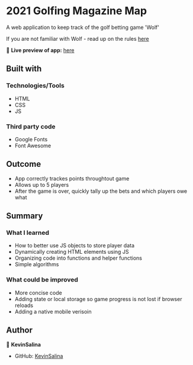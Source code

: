 # 2021 Golfing Magazine Map

A web application to keep track of the golf betting game 'Wolf'

If you are not familiar with Wolf - read up on the rules [here](https://www.liveabout.com/the-wolf-golf-betting-game-1561037)

🔗 **Live preview of app:** [here](https://kevinsalina.github.io/Golf_App/)

## Built with

### Technologies/Tools

* HTML
* CSS
* JS

### Third party code
* Google Fonts
* Font Awesome

## Outcome

* App correctly trackes points throughtout game
* Allows up to 5 players
* After the game is over, quickly tally up the bets and which players owe what

## Summary

### What I learned

* How to better use JS objects to store player data
* Dynamically creating HTML elements using JS
* Organizing code into functions and helper functions
* Simple algorithms 


### What could be improved

* More concise code
* Adding state or local storage so game progress is not lost if browser reloads
* Adding a native mobile verisoin

## Author

👤 **KevinSalina**
* GitHub: [KevinSalina](https://github.com/KevinSalina)